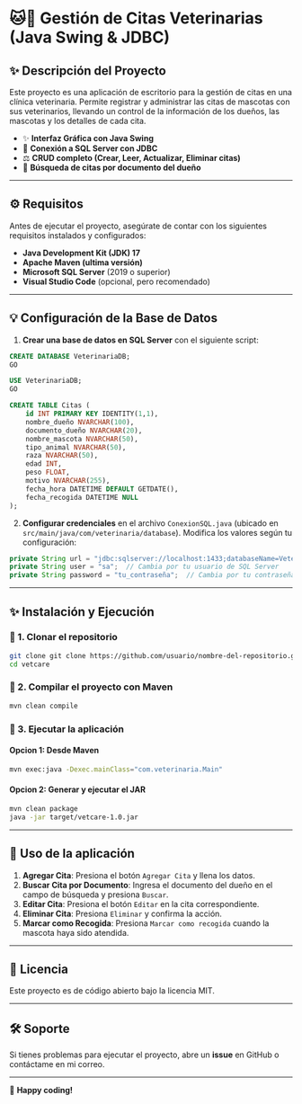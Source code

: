 # 🐱🐶 Gestión de Citas Veterinarias (Java Swing & JDBC)

## ✨ Descripción del Proyecto

Este proyecto es una aplicación de escritorio para la gestión de citas en una clínica veterinaria. Permite registrar y administrar las citas de mascotas con sus veterinarios, llevando un control de la información de los dueños, las mascotas y los detalles de cada cita. 

- ✨ **Interfaz Gráfica con Java Swing**
- 🔐 **Conexión a SQL Server con JDBC**
- ⚖️ **CRUD completo (Crear, Leer, Actualizar, Eliminar citas)**
- 🔎 **Búsqueda de citas por documento del dueño**

---

## ⚙ Requisitos

Antes de ejecutar el proyecto, asegúrate de contar con los siguientes requisitos instalados y configurados:

- **Java Development Kit (JDK) 17**
- **Apache Maven (ultima versión)**
- **Microsoft SQL Server** (2019 o superior)
- **Visual Studio Code** (opcional, pero recomendado)

---

## 💡 Configuración de la Base de Datos

1. **Crear una base de datos en SQL Server** con el siguiente script:

```sql
CREATE DATABASE VeterinariaDB;
GO

USE VeterinariaDB;
GO

CREATE TABLE Citas (
    id INT PRIMARY KEY IDENTITY(1,1),
    nombre_dueño NVARCHAR(100),
    documento_dueño NVARCHAR(20),
    nombre_mascota NVARCHAR(50),
    tipo_animal NVARCHAR(50),
    raza NVARCHAR(50),
    edad INT,
    peso FLOAT,
    motivo NVARCHAR(255),
    fecha_hora DATETIME DEFAULT GETDATE(),
    fecha_recogida DATETIME NULL
);
```

2. **Configurar credenciales** en el archivo `ConexionSQL.java` (ubicado en `src/main/java/com/veterinaria/database`). Modifica los valores según tu configuración:

```java
private String url = "jdbc:sqlserver://localhost:1433;databaseName=VeterinariaDB";
private String user = "sa";  // Cambia por tu usuario de SQL Server
private String password = "tu_contraseña";  // Cambia por tu contraseña
```

---

## ✨ Instalación y Ejecución

### 👤 1. Clonar el repositorio
```bash
git clone git clone https://github.com/usuario/nombre-del-repositorio.git
cd vetcare
```

### 📝 2. Compilar el proyecto con Maven
```bash
mvn clean compile
```

### 🔄 3. Ejecutar la aplicación
#### Opcion 1: Desde Maven
```bash
mvn exec:java -Dexec.mainClass="com.veterinaria.Main"
```

#### Opcion 2: Generar y ejecutar el JAR
```bash
mvn clean package
java -jar target/vetcare-1.0.jar
```

---

## 🔎 Uso de la aplicación

1. **Agregar Cita**: Presiona el botón `Agregar Cita` y llena los datos.
2. **Buscar Cita por Documento**: Ingresa el documento del dueño en el campo de búsqueda y presiona `Buscar`.
3. **Editar Cita**: Presiona el botón `Editar` en la cita correspondiente.
4. **Eliminar Cita**: Presiona `Eliminar` y confirma la acción.
5. **Marcar como Recogida**: Presiona `Marcar como recogida` cuando la mascota haya sido atendida.

---

## 📝 Licencia
Este proyecto es de código abierto bajo la licencia MIT.

---

## 🛠️ Soporte
Si tienes problemas para ejecutar el proyecto, abre un **issue** en GitHub o contáctame en mi correo.

---

🚀 **Happy coding!**

